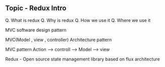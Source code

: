 ## Topic - Redux Intro


Q. What is redux
Q. Why is redux
Q. How we use it
Q. Where we use it

MVC software design pattern

MVC(Model , view , controller) Architecture pattern


MVC pattern 
Action --> controll --> Model --> view


Redux - Open source state management library based on flux architecture 







